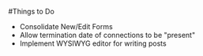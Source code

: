 #Things to Do


* Consolidate New/Edit Forms
* Allow termination date of connections to be "present"
* Implement WYSIWYG editor for writing posts